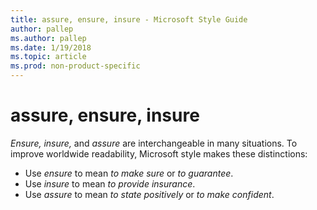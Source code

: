 ```yaml
---
title: assure, ensure, insure - Microsoft Style Guide
author: pallep
ms.author: pallep
ms.date: 1/19/2018
ms.topic: article
ms.prod: non-product-specific
---
```


# assure, ensure, insure

*Ensure, insure,* and *assure* are interchangeable in many situations. To improve worldwide readability, Microsoft style makes these distinctions:

  - Use *ensure* to mean *to make sure* or *to guarantee*. 
  - Use *insure* to mean *to provide insurance*. 
  - Use *assure* to mean *to state positively* or *to make confident*. 
